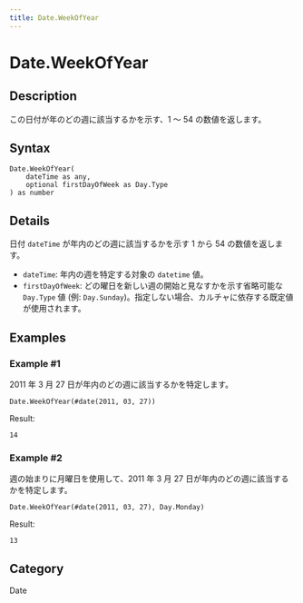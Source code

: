 ```yaml
---
title: Date.WeekOfYear
---
```


# Date.WeekOfYear


## Description

この日付が年のどの週に該当するかを示す、1 ～ 54 の数値を返します。


## Syntax

```powerquery
Date.WeekOfYear(
    dateTime as any,
    optional firstDayOfWeek as Day.Type
) as number
```


## Details

日付 <code>dateTime</code> が年内のどの週に該当するかを示す 1 から 54 の数値を返します。 <ul>        <li><code>dateTime</code>: 年内の週を特定する対象の <code>datetime</code> 値。</li>        <li><code>firstDayOfWeek</code>: どの曜日を新しい週の開始と見なすかを示す省略可能な <code>Day.Type</code> 値 (例: <code>Day.Sunday</code>)。指定しない場合、カルチャに依存する既定値が使用されます。</li>      </ul>


## Examples

### Example #1 
2011 年 3 月 27 日が年内のどの週に該当するかを特定します。
```powerquery
Date.WeekOfYear(#date(2011, 03, 27))
```

Result: 
```powerquery
14
```


### Example #2 
週の始まりに月曜日を使用して、2011 年 3 月 27 日が年内のどの週に該当するかを特定します。
```powerquery
Date.WeekOfYear(#date(2011, 03, 27), Day.Monday)
```

Result: 
```powerquery
13
```




## Category
Date
